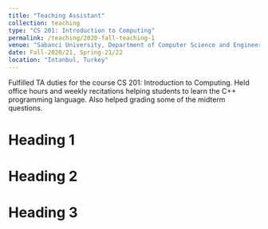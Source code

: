 ```yaml
---
title: "Teaching Assistant"
collection: teaching
type: "CS 201: Introduction to Computing"
permalink: /teaching/2020-fall-teaching-1
venue: "Sabanci University, Department of Computer Science and Engineering"
date: Fall-2020/21, Spring-21/22
location: "Intanbul, Turkey"
---
```


Fulfilled TA duties for the course CS 201: Introduction to Computing. Held office hours and weekly recitations helping students to learn the C++ programming language. Also helped grading some of the midterm questions.

Heading 1
======

Heading 2
======

Heading 3
======
